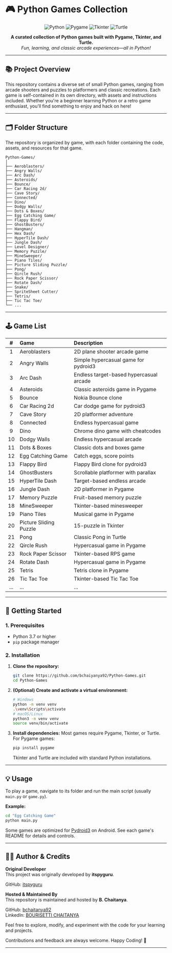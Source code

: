 # 🎮 Python Games Collection

<p align="center">
  <img src="https://img.shields.io/badge/Python-3776AB?style=for-the-badge&logo=python&logoColor=white" alt="Python">
  <img src="https://img.shields.io/badge/Pygame-159A07?style=for-the-badge&logo=pygame&logoColor=white" alt="Pygame">
  <img src="https://img.shields.io/badge/Tkinter-FFB300?style=for-the-badge&logo=python&logoColor=white" alt="Tkinter">
  <img src="https://img.shields.io/badge/Turtle-1E90FF?style=for-the-badge&logo=python&logoColor=white" alt="Turtle">
</p>

<p align="center">
  <b>A curated collection of Python games built with Pygame, Tkinter, and Turtle.</b><br>
  <i>Fun, learning, and classic arcade experiences—all in Python!</i>
</p>

---

## 📚 Project Overview

This repository contains a diverse set of small Python games, ranging from arcade shooters and puzzles to platformers and classic recreations. Each game is self-contained in its own directory, with assets and instructions included. Whether you're a beginner learning Python or a retro game enthusiast, you'll find something to enjoy and hack on here!

---

## 🗂️ Folder Structure

The repository is organized by game, with each folder containing the code, assets, and resources for that game.

```
Python-Games/
│
├── Aeroblasters/
├── Angry Walls/
├── Arc Dash/
├── Asteroids/
├── Bounce/
├── Car Racing 2d/
├── Cave Story/
├── Connected/
├── Dino/
├── Dodgy Walls/
├── Dots & Boxes/
├── Egg Catching Game/
├── Flappy Bird/
├── GhostBusters/
├── Hangman/
├── Hex Dash/
├── HyperTile Dash/
├── Jungle Dash/
├── Level Designer/
├── Memory Puzzle/
├── MineSweeper/
├── Piano Tiles/
├── Picture Sliding Puzzle/
├── Pong/
├── Qircle Rush/
├── Rock Paper Scissor/
├── Rotate Dash/
├── Snake/
├── SpriteSheet Cutter/
├── Tetris/
├── Tic Tac Toe/
└── ...
```

---

## 🕹️ Game List

| **#** | **Game** | **Description** |
| :---: | :--- | :--- |
| 1 | Aeroblasters | 2D plane shooter arcade game |
| 2 | Angry Walls | Simple hypercasual game for pydroid3 |
| 3 | Arc Dash | Endless target-based hypercasual arcade |
| 4 | Asteroids | Classic asteroids game in Pygame |
| 5 | Bounce | Nokia Bounce clone |
| 6 | Car Racing 2d | Car dodge game for pydroid3 |
| 7 | Cave Story | 2D platformer adventure |
| 8 | Connected | Endless hypercasual game |
| 9 | Dino | Chrome dino game with cheatcodes |
| 10 | Dodgy Walls | Endless hypercasual arcade |
| 11 | Dots & Boxes | Classic dots and boxes game |
| 12 | Egg Catching Game | Catch eggs, score points |
| 13 | Flappy Bird | Flappy Bird clone for pydroid3 |
| 14 | GhostBusters | Scrollable platformer with parallax |
| 15 | HyperTile Dash | Target-based endless arcade |
| 16 | Jungle Dash | 2D platformer in Pygame |
| 17 | Memory Puzzle | Fruit-based memory puzzle |
| 18 | MineSweeper | Tkinter-based minesweeper |
| 19 | Piano Tiles | Musical game in Pygame |
| 20 | Picture Sliding Puzzle | 15-puzzle in Tkinter |
| 21 | Pong | Classic Pong in Turtle |
| 22 | Qircle Rush | Hypercasual game in Pygame |
| 23 | Rock Paper Scissor | Tkinter-based RPS game |
| 24 | Rotate Dash | Hypercasual game in Pygame |
| 25 | Tetris | Tetris clone in Pygame |
| 26 | Tic Tac Toe | Tkinter-based Tic Tac Toe |
| ... | ... | ... |

---

## 🚀 Getting Started

### 1. Prerequisites
- Python 3.7 or higher
- `pip` package manager

### 2. Installation
1. **Clone the repository:**
    ```sh
    git clone https://github.com/bchaiyanya92/Python-Games.git
    cd Python-Games
    ```
2. **(Optional) Create and activate a virtual environment:**
    ```sh
    # Windows
    python -m venv venv
    .\venv\Scripts\activate
    # macOS/Linux
    python3 -m venv venv
    source venv/bin/activate
    ```
3. **Install dependencies:**
    Most games require Pygame, Tkinter, or Turtle. For Pygame games:
    ```sh
    pip install pygame
    ```
    Tkinter and Turtle are included with standard Python installations.

---

## 💡 Usage

To play a game, navigate to its folder and run the main script (usually `main.py` or `game.py`).

**Example:**
```sh
cd "Egg Catching Game"
python main.py
```

Some games are optimized for [Pydroid3](https://play.google.com/store/apps/details?id=ru.iiec.pydroid3&hl=en_IN&gl=US) on Android. See each game's README for details and controls.

---

## 👨‍💻 Author & Credits

**Original Developer**  
This project was originally developed by **itspyguru**.

GitHub: [itspyguru](https://github.com/itspyguru)   

**Hosted & Maintained By**  
This repository is maintained and hosted by **B. Chaitanya**.

GitHub: [bchaitanya92](https://github.com/bchaitanya92)  
LinkedIn: [BOURISETTI CHAITANYA](https://www.linkedin.com/in/b-chaitanya/)  

Feel free to explore, modify, and experiment with the code for your learning and projects.

Contributions and feedback are always welcome. Happy Coding! 🎉

---



